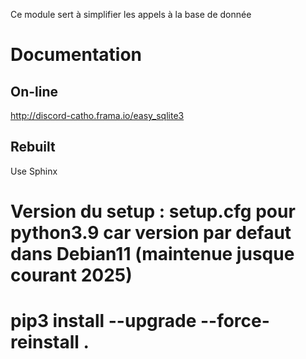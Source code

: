 Ce module sert à simplifier les appels à la base de donnée

# Documentation

## On-line
http://discord-catho.frama.io/easy_sqlite3

## Rebuilt
Use Sphinx



# Version du setup : setup.cfg pour python3.9 car version par defaut dans Debian11 (maintenue jusque courant 2025)

# pip3 install --upgrade --force-reinstall .